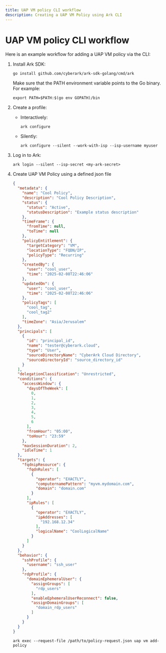 ```yaml
---
title: UAP VM policy CLI workflow
description: Creating a UAP VM Policy using Ark CLI
---
```


# UAP VM policy CLI workflow
Here is an example workflow for adding a UAP VM policy via the CLI:

1. Install Ark SDK:
   ```shell linenums="0"
   go install github.com/cyberark/ark-sdk-golang/cmd/ark
   ```
   Make sure that the PATH environment variable points to the Go binary. For example:
   ```shell linenums="0"
   export PATH=$PATH:$(go env GOPATH)/bin
   ```
1. Create a profile:
    * Interactively:
        ```shell linenums="0"
        ark configure
        ```
    * Silently:
        ```shell linenums="0"
        ark configure --silent --work-with-isp --isp-username myuser
        ```
1. Log in to Ark:
    ```shell linenums="0"
    ark login --silent --isp-secret <my-ark-secret>
    ```
1. Create UAP VM Policy using a defined json file
    ```json
    {
      "metadata": {
        "name": "Cool Policy",
        "description": "Cool Policy Description",
        "status": {
          "status": "Active",
          "statusDescription": "Example status description"
        },
        "timeFrame": {
          "fromTime": null,
          "toTime": null
        },
        "policyEntitlement": {
          "targetCategory": "VM",
          "locationType": "FQDN/IP",
          "policyType": "Recurring"
        },
        "createdBy": {
          "user": "cool_user",
          "time": "2025-02-08T22:46:06"
        },
        "updatedOn": {
          "user": "cool_user",
          "time": "2025-02-08T22:46:06"
        },
        "policyTags": [
          "cool_tag",
          "cool_tag2"
        ],
        "timeZone": "Asia/Jerusalem"
      },
      "principals": [
        {
          "id": "principal_id",
          "name": "tester@cyberark.cloud",
          "type": "User",
          "sourceDirectoryName": "CyberArk Cloud Directory",
          "sourceDirectoryId": "source_directory_id"
        }
      ],
      "delegationClassification": "Unrestricted",
      "conditions": {
        "accessWindow": {
          "daysOfTheWeek": [
            0,
            1,
            2,
            3,
            4,
            5,
            6
          ],
          "fromHour": "05:00",
          "toHour": "23:59"
        },
        "maxSessionDuration": 2,
        "idleTime": 1
      },
      "targets": {
        "fqdnipResource": {
          "fqdnRules": [
            {
              "operator": "EXACTLY",
              "computernamePattern": "myvm.mydomain.com",
              "domain": "domain.com"
            }
          ],
          "ipRules": [
            {
              "operator": "EXACTLY",
              "ipAddresses": [
                "192.168.12.34"
              ],
              "logicalName": "CoolLogicalName"
            }
          ]
        }
      },
      "behavior": {
        "sshProfile": {
          "username": "ssh_user"
        },
        "rdpProfile": {
          "domainEphemeralUser": {
            "assignGroups": [
              "rdp_users"
            ],
            "enableEphemeralUserReconnect": false,
            "assignDomainGroups": [
              "domain_rdp_users"
            ]
          }
        }
      }
    }
    ```

    ```shell
    ark exec --request-file /path/to/policy-request.json uap vm add-policy
    ```

